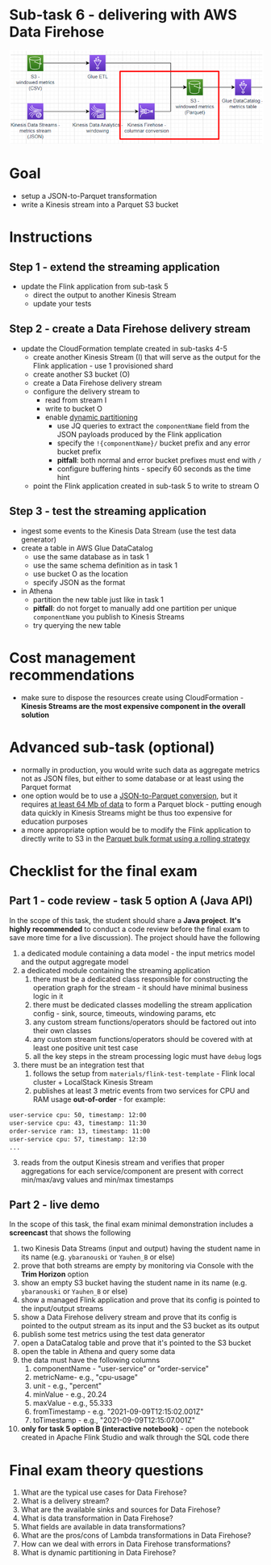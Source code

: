 # Sub-task 6 - delivering with AWS Data Firehose

![](../materials/diagrams/task6-focus.png)

# Goal
* setup a JSON-to-Parquet transformation
* write a Kinesis stream into a Parquet S3 bucket

# Instructions

## Step 1 - extend the streaming application
* update the Flink application from sub-task 5
  * direct the output to another Kinesis Stream
  * update your tests

## Step 2 - create a Data Firehose delivery stream
* update the CloudFormation template created in sub-tasks 4-5
    * create another Kinesis Stream (I) that will serve as the output for the Flink application - use 1 provisioned shard
    * create another S3 bucket (O)
    * create a Data Firehose delivery stream
    * configure the delivery stream to
      * read from stream I
      * write to bucket O
      * enable [dynamic partitioning](https://docs.aws.amazon.com/firehose/latest/dev/dynamic-partitioning.html#dynamic-partitioning-s3bucketprefix)
        * use JQ queries to extract the `componentName` field from the JSON payloads produced by the Flink application
        * specify the `!{componentName}/` bucket prefix and any error bucket prefix
        * **pitfall**: both normal and error bucket prefixes must end with `/`
        * configure buffering hints - specify 60 seconds as the time hint
    * point the Flink application created in sub-task 5 to write to stream O

## Step 3 - test the streaming application
* ingest some events to the Kinesis Data Stream (use the test data generator)
* create a table in AWS Glue DataCatalog
  * use the same database as in task 1
  * use the same schema definition as in task 1
  * use bucket O as the location
  * specify JSON as the format
* in Athena
  * partition the new table just like in task 1
  * **pitfall**: do not forget to manually add one partition per unique `componentName` you publish to Kinesis Streams
  * try querying the new table

# Cost management recommendations
* make sure to dispose the resources create using CloudFormation - **Kinesis Streams are the most expensive component in the overall solution**

# Advanced sub-task (optional)
* normally in production, you would write such data as aggregate metrics not as JSON files, but either to some database or at least using the Parquet format
* one option would be to use a [JSON-to-Parquet conversion](https://docs.aws.amazon.com/firehose/latest/dev/record-format-conversion.html), but it requires [at least 64 Mb of data](https://docs.aws.amazon.com/firehose/latest/APIReference/API_ParquetSerDe.html)
to form a Parquet block - putting enough data quickly in Kinesis Streams might be thus too expensive for education purposes
* a more appropriate option would be to modify the Flink application to directly write to S3 in the [Parquet bulk format using a rolling strategy](https://nightlies.apache.org/flink/flink-docs-release-1.18/docs/connectors/datastream/filesystem/#bulk-encoded-formats)

# Checklist for the final exam

## Part 1 - code review - task 5 option A (Java API)
In the scope of this task, the student should share a **Java project**.
**It's highly recommended** to conduct a code review before the final exam to save more time for a live discussion). The project should have the following
1. a dedicated module containing a data model - the input metrics model and the output aggregate model
2. a dedicated module containing the streaming application
    1. there must be a dedicated class responsible for constructing the operation graph for the stream - it should have minimal business logic in it
    2. there must be dedicated classes modelling the stream application config - sink, source, timeouts, windowing params, etc
    3. any custom stream functions/operators should be factored out into their own classes
    4. any custom stream functions/operators should be covered with at least one positive unit test case
    5. all the key steps in the stream processing logic must have `debug` logs
3. there must be an integration test that
    1. follows the setup from `materials/flink-test-template` - Flink local cluster + LocalStack Kinesis Stream
    2. publishes at least 3 metric events from two services for CPU and RAM usage **out-of-order** - for example:
```
user-service cpu: 50, timestamp: 12:00
user-service cpu: 43, timestamp: 11:30
order-service ram: 13, timestamp: 11:00
user-service cpu: 57, timestamp: 12:30
...
```
3. reads from the output Kinesis stream and verifies that proper aggregations for each service/component are present with correct min/max/avg values and min/max timestamps

## Part 2 - live demo
In the scope of this task, the final exam minimal demonstration includes a **screencast** that shows the following
1. two Kinesis Data Streams (input and output) having the student name in its name (e.g. `ybaranouski` or `Yauhen_B` or else)
2. prove that both streams are empty by monitoring via Console with the **Trim Horizon** option
3. show an empty S3 bucket having the student name in its name (e.g. `ybaranouski` or `Yauhen_B` or else)
4. show a managed Flink application and prove that its config is pointed to the input/output streams
5. show a Data Firehose delivery stream and prove that its config is pointed to the output stream as its input and the S3 bucket as its output
6. publish some test metrics using the test data generator
7. open a DataCatalog table and prove that it's pointed to the S3 bucket
8. open the table in Athena and query some data
9. the data must have the following columns
   1. componentName - "user-service" or "order-service"
   2. metricName- e.g., "cpu-usage"
   3. unit - e.g., "percent"
   4. minValue - e.g., 20.24
   5. maxValue - e.g., 55.333
   6. fromTimestamp - e.g. "2021-09-09T12:15:02.001Z"
   7. toTimestamp - e.g., "2021-09-09T12:15:07.001Z"
10. **only for task 5 option B (interactive notebook)** - open the notebook created in Apache Flink Studio and walk through the SQL code there

# Final exam theory questions

1. What are the typical use cases for Data Firehose?
2. What is a delivery stream?
3. What are the available sinks and sources for Data Firehose?
4. What is data transformation in Data Firehose?
5. What fields are available in data transformations?
6. What are the pros/cons of Lambda transformations in Data Firehose?
7. How can we deal with errors in Data Firehose transformations?
8. What is dynamic partitioning in Data Firehose?
